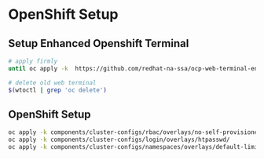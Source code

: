 # OpenShift Setup

## Setup Enhanced Openshift Terminal

```sh
# apply firmly
until oc apply -k  https://github.com/redhat-na-ssa/ocp-web-terminal-enhanced/bootstrap; do : ; done

# delete old web terminal
$(wtoctl | grep 'oc delete')
```

## OpenShift Setup

```sh
oc apply -k components/cluster-configs/rbac/overlays/no-self-provisioner/
oc apply -k components/cluster-configs/login/overlays/htpasswd/
oc apply -k components/cluster-configs/namespaces/overlays/default-limited/
```
